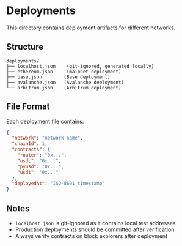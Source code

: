 # Deployments

This directory contains deployment artifacts for different networks.

## Structure

```
deployments/
├── localhost.json    (git-ignored, generated locally)
├── ethereum.json     (mainnet deployment)
├── base.json        (Base deployment)
├── avalanche.json   (Avalanche deployment)
└── arbitrum.json    (Arbitrum deployment)
```

## File Format

Each deployment file contains:

```json
{
  "network": "network-name",
  "chainId": 1,
  "contracts": {
    "router": "0x...",
    "usdc": "0x...",
    "pyusd": "0x...",
    "usdt": "0x..."
  },
  "deployedAt": "ISO-8601 timestamp"
}
```

## Notes

- `localhost.json` is git-ignored as it contains local test addresses
- Production deployments should be committed after verification
- Always verify contracts on block explorers after deployment